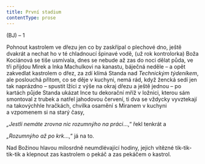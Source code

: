 ```yaml
---
title: První stadium
contentType: prose
---
```





<section>

(BJ) – 1

Pohnout kastrolem ve dřezu jen co by zaskřípal o plechové dno, ještě dvakrát a nechat ho v té chladnoucí špinavé vodě, (už rok kontrolorka) Boža Kociánová se tiše usmívala, dnes se nebude až zas do noci dělat půda, ve tři přijdou Mirek a Inka Machulkovi na kanastu, báječná neděle – a opět zakvedlat kastrolem o dřez, za zdí klímá Standa nad _Technickým týdeníkem_, ale poslouchá přitom, co se děje v kuchyni, nemá rád, když žencká sedí jen tak naprázdno – spustit lžíci z výše na okraj dřezu a ještě jednou – po kartách půjde Standa ukázat Ince tu dekorační mříž v ložnici, kterou sám smontoval z trubek a natřel jahodovou červení, ti dva se vždycky vyvztekají na takovýchhle hračkách, chvilka osamění s Miranem v kuchyni a vzpomenem si na starý časy,

_„Jestli nemáte zrovna nic rozumnýho na práci_…,“ řekl tenkrát a

_„Rozumnýho až po krk_…,“ já na to.

Nad Božinou hlavou milosrdně neumdlévající hodiny, jejich vítězné tik-tik-tik-tik a klepnout zas kastrolem o pekáč a zas pekáčem o kastrol.

</section>
